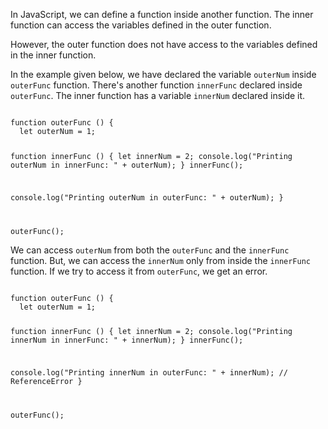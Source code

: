 In JavaScript,
we can define a function
inside another function.
The inner function can access
the variables defined in
the outer function.

However, the outer function
does not have access
to the variables defined
in the inner function.

In the example given below,
we have declared the variable `outerNum`
inside `outerFunc` function.
There's another function `innerFunc`
declared inside `outerFunc`.
The inner function has 
a variable `innerNum` declared inside it.

<Editor lang="javascript">
<code>
function outerFunc () {
  let outerNum = 1;

  function innerFunc () {
    let innerNum = 2;
    console.log("Printing outerNum in innerFunc: " + outerNum);
  }
  innerFunc();

  console.log("Printing outerNum in outerFunc: " + outerNum);
}

outerFunc();
</code>
</Editor>

We can access `outerNum` from both
the `outerFunc` and the `innerFunc` function.
But, we can access the `innerNum` only from 
inside the `innerFunc` function.
If we try to access it from `outerFunc`, we get an error.

<Editor lang="javascript">
<code>
function outerFunc () {
  let outerNum = 1;

  function innerFunc () {
    let innerNum = 2;
    console.log("Printing innerNum in innerFunc: " + innerNum);
  }
  innerFunc();

  console.log("Printing innerNum in outerFunc: " + innerNum); // ReferenceError
}

outerFunc();
</code>
</Editor>